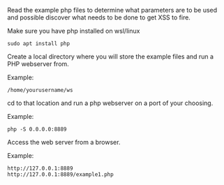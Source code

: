 Read the example php files to determine what parameters are to be used and possible discover what needs to be done to get XSS to fire.

Make sure you have php installed on wsl/linux

```
sudo apt install php
```

Create a local directory where you  will store the example files and run a PHP webserver from.

Example:
```
/home/yourusername/ws
```

cd to that location and run a php webserver on a port of your choosing.

Example:
```
php -S 0.0.0.0:8889
```

Access the web server from a browser.

Example:
```
http://127.0.0.1:8889
http://127.0.0.1:8889/example1.php
```


